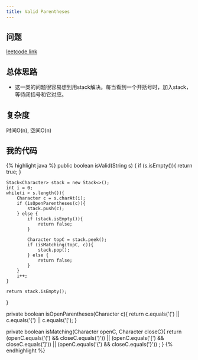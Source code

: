 ```yaml
---
title: Valid Parentheses
---
```


## 问题
[leetcode link](https://leetcode.com/problems/valid-parentheses/description/)

## 总体思路
- 这一类的问题很容易想到用stack解决。每当看到一个开括号时，加入stack，等待闭括号和它对应。

## 复杂度
时间O(n), 空间O(n)

## 我的代码

{% highlight java %}
public boolean isValid(String s) {
    if (s.isEmpty()){
        return true;
    }
    
    Stack<Character> stack = new Stack<>();
    int i = 0;
    while(i < s.length()){
        Character c = s.charAt(i);
        if (isOpenParentheses(c)){
            stack.push(c);
        } else {
            if (stack.isEmpty()){
                return false;
            }
            
            Character topC = stack.peek();
            if (isMatching(topC, c)){
                stack.pop();
            } else {
                return false;
            }
        }
        i++;
    }
    
    return stack.isEmpty();
}

private boolean isOpenParentheses(Character c){
    return c.equals('(') || c.equals('{') || c.equals('[');
}

private boolean isMatching(Character openC, Character closeC){
    return (openC.equals('(') && closeC.equals(')')) || 
           (openC.equals('[') && closeC.equals(']')) ||
           (openC.equals('{') && closeC.equals('}')) ;
}
{% endhighlight %}